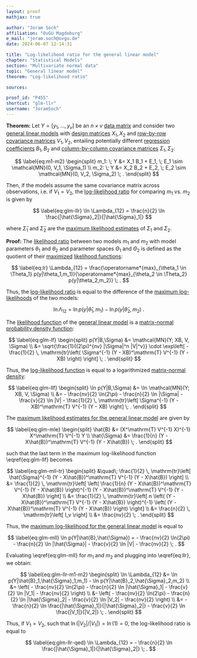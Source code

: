 ```yaml
---
layout: proof
mathjax: true

author: "Joram Soch"
affiliation: "OvGU Magdeburg"
e_mail: "joram.soch@ovgu.de"
date: 2024-06-07 12:14:31

title: "Log-likelihood ratio for the general linear model"
chapter: "Statistical Models"
section: "Multivariate normal data"
topic: "General linear model"
theorem: "Log-likelihood ratio"

sources:

proof_id: "P455"
shortcut: "glm-llr"
username: "JoramSoch"
---
```



**Theorem:** Let $Y = \left[ y_1, \ldots, y_v \right]$ be an $n \times v$ [data matrix](/D/data) and consider two [general linear models](/D/glm) with [design matrices](/D/glm) $X_1, X_2$ and [row-by-row covariance matrices](/D/glm) $V_1, V_2$, entailing potentially different [regression coefficients](/D/glm) $B_1, B_2$ and [column-by-column covariance matrices](/D/glm) $\Sigma_1, \Sigma_2$:

$$ \label{eq:m1-m2}
\begin{split}
m_1: \; Y &= X_1 B_1 + E_1, \; E_1 \sim \mathcal{MN}(0, V_1, \Sigma_1) \\
m_2: \; Y &= X_2 B_2 + E_2, \; E_2 \sim \mathcal{MN}(0, V_2, \Sigma_2) \; .
\end{split}
$$

Then, if the models assume the same covariance matrix across observations, i.e. if $V_1 = V_2$, the [log-likelihood ratio](/D/llr) for comparing $m_1$ vs. $m_2$ is given by

$$ \label{eq:glm-llr}
\ln \Lambda_{12} = \frac{n}{2} \ln \frac{|\hat{\Sigma}_2|}{|\hat{\Sigma}_1|}
$$

where $\hat{\Sigma}_1$ and $\hat{\Sigma}_2$ are the [maximum likelihood estimates](/D/mle) of $\Sigma_1$ and $\Sigma_2$.


**Proof:** The [likelihood ratio](/D/lr) between two models $m_1$ and $m_2$ with model parameters $\theta_1$ and $\theta_2$ and parameter spaces $\Theta_1$ and $\Theta_2$ is defined as the quotient of their [maximized](/D/mle) [likelihood functions](/D/lf):

$$ \label{eq:lr}
\Lambda_{12} = \frac{\operatorname*{max}_{\theta_1 \in \Theta_1} p(y|\theta_1,m_1)}{\operatorname*{max}_{\theta_2 \in \Theta_2} p(y|\theta_2,m_2)} \; .
$$

Thus, the [log-likelihood ratio](/D/llr) is equal to the difference of the [maximum log-likelihoods](/D/mll) of the two models:

$$ \label{eq:llr}
\ln \Lambda_{12} = \ln p(y|\hat{\theta}_1,m_1) - \ln p(y|\hat{\theta}_2,m_2) \; .
$$

The [likelihood function](/D/lf) of the [general linear model](/D/glm) is a [matrix-normal probability density function](/P/matn-pdf):

$$ \label{eq:glm-lf}
\begin{split}
p(Y|B,\Sigma)
&= \mathcal{MN}(Y; XB, V, \Sigma) \\
&= \sqrt{\frac{1}{(2\pi)^{nv} |\Sigma|^n |V|^v}} \cdot \exp\left[ -\frac{1}{2} \, \mathrm{tr}\left( \Sigma^{-1} (Y - XB)^\mathrm{T} V^{-1} (Y - XB) \right) \right] \; .
\end{split}
$$

Thus, the [log-likelihood function](/D/llf) is equal to a logarithmized [matrix-normal](/D/matn) [density](/D/pdf):

$$ \label{eq:glm-llf}
\begin{split}
\ln p(Y|B,\Sigma)
&= \ln \mathcal{MN}(Y; XB, V, \Sigma) \\
&= - \frac{nv}{2} \ln(2\pi) - \frac{n}{2} \ln |\Sigma| - \frac{v}{2} \ln |V| - \frac{1}{2} \, \mathrm{tr}\left[ \Sigma^{-1} (Y - XB)^\mathrm{T} V^{-1} (Y - XB) \right] \; .
\end{split}
$$

The [maximum likelihood estimates for the general linear model](/P/glm-mle) are given by

$$ \label{eq:glm-mle}
\begin{split}
\hat{B}      &= (X^\mathrm{T} V^{-1} X)^{-1} X^\mathrm{T} V^{-1} Y \\
\hat{\Sigma} &= \frac{1}{n} (Y - X\hat{B})^\mathrm{T} V^{-1} (Y - X\hat{B}) \; .
\end{split}
$$

such that the last term in the maximum log-likelihood function \eqref{eq:glm-llf} becomes

$$ \label{eq:glm-mll-tr}
\begin{split}
&\quad\; \frac{1}{2} \, \mathrm{tr}\left[ \hat{\Sigma}^{-1} (Y - X\hat{B})^\mathrm{T} V^{-1} (Y - X\hat{B}) \right] \\
&= \frac{1}{2} \, \mathrm{tr}\left[ \left( \frac{1}{n} (Y - X\hat{B})^\mathrm{T} V^{-1} (Y - X\hat{B}) \right)^{-1} (Y - X\hat{B})^\mathrm{T} V^{-1} (Y - X\hat{B}) \right] \\
&= \frac{1}{2} \, \mathrm{tr}\left[ n \left( (Y - X\hat{B})^\mathrm{T} V^{-1} (Y - X\hat{B}) \right)^{-1} \left( (Y - X\hat{B})^\mathrm{T} V^{-1} (Y - X\hat{B}) \right) \right] \\
&= \frac{n}{2} \, \mathrm{tr}\left[ I_v \right] \\
&= \frac{nv}{2} \; .
\end{split}
$$

Thus, the [maximum log-likelihood for the general linear model](/P/glm-mll) is equal to

$$ \label{eq:glm-mll}
\ln p(Y|\hat{B},\hat{\Sigma}) = - \frac{nv}{2} \ln(2\pi) - \frac{n}{2} \ln |\hat{\Sigma}| - \frac{v}{2} \ln |V| - \frac{nv}{2} \; .
$$

Evaluating \eqref{eq:glm-mll} for $m_1$ and $m_2$ and plugging into \eqref{eq:llr}, we obtain:

$$ \label{eq:glm-llr-m1-m2}
\begin{split}
\ln \Lambda_{12}
&= \ln p(Y|\hat{B}_1,\hat{\Sigma}_1,m_1) - \ln p(Y|\hat{B}_2,\hat{\Sigma}_2,m_2) \\
&= \left( - \frac{nv}{2} \ln(2\pi) - \frac{n}{2} \ln |\hat{\Sigma}_1| - \frac{v}{2} \ln |V_1| - \frac{nv}{2} \right) \\
&- \left( - \frac{nv}{2} \ln(2\pi) - \frac{n}{2} \ln |\hat{\Sigma}_2| - \frac{v}{2} \ln |V_2| - \frac{nv}{2} \right) \\
&= - \frac{n}{2} \ln \frac{|\hat{\Sigma}_1|}{|\hat{\Sigma}_2|} - \frac{v}{2} \ln \frac{|V_1|}{|V_2|} \; .
\end{split}
$$

Thus, if $V_1 = V_2$, such that $\ln(\vert V_2 \vert / \vert V_1 \vert) = \ln(1) = 0$, the log-likelihood ratio is equal to

$$ \label{eq:glm-llr-qed}
\ln \Lambda_{12} = - \frac{n}{2} \ln \frac{|\hat{\Sigma}_1|}{|\hat{\Sigma}_2|} \; .
$$